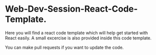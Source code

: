 # Web-Dev-Session-React-Code-Template.
Here you will find a react code template which will help get started with React easily.
A small excercise is also provided inside this code template.

You can make pull requests if you want to update the code.
